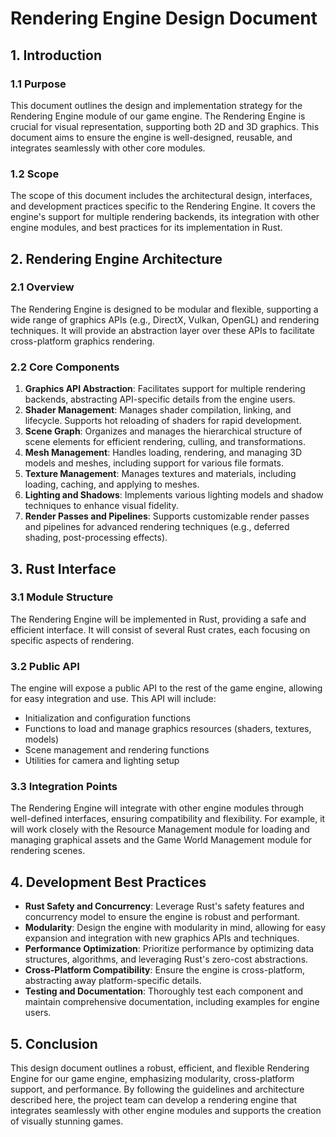 # Rendering Engine Design Document

## 1. Introduction

### 1.1 Purpose

This document outlines the design and implementation strategy for the Rendering Engine module of our game engine. The Rendering Engine is crucial for visual representation, supporting both 2D and 3D graphics. This document aims to ensure the engine is well-designed, reusable, and integrates seamlessly with other core modules.

### 1.2 Scope

The scope of this document includes the architectural design, interfaces, and development practices specific to the Rendering Engine. It covers the engine's support for multiple rendering backends, its integration with other engine modules, and best practices for its implementation in Rust.

## 2. Rendering Engine Architecture

### 2.1 Overview

The Rendering Engine is designed to be modular and flexible, supporting a wide range of graphics APIs (e.g., DirectX, Vulkan, OpenGL) and rendering techniques. It will provide an abstraction layer over these APIs to facilitate cross-platform graphics rendering.

### 2.2 Core Components

1. **Graphics API Abstraction**: Facilitates support for multiple rendering backends, abstracting API-specific details from the engine users.
2. **Shader Management**: Manages shader compilation, linking, and lifecycle. Supports hot reloading of shaders for rapid development.
3. **Scene Graph**: Organizes and manages the hierarchical structure of scene elements for efficient rendering, culling, and transformations.
4. **Mesh Management**: Handles loading, rendering, and managing 3D models and meshes, including support for various file formats.
5. **Texture Management**: Manages textures and materials, including loading, caching, and applying to meshes.
6. **Lighting and Shadows**: Implements various lighting models and shadow techniques to enhance visual fidelity.
7. **Render Passes and Pipelines**: Supports customizable render passes and pipelines for advanced rendering techniques (e.g., deferred shading, post-processing effects).

## 3. Rust Interface

### 3.1 Module Structure

The Rendering Engine will be implemented in Rust, providing a safe and efficient interface. It will consist of several Rust crates, each focusing on specific aspects of rendering.

### 3.2 Public API

The engine will expose a public API to the rest of the game engine, allowing for easy integration and use. This API will include:

- Initialization and configuration functions
- Functions to load and manage graphics resources (shaders, textures, models)
- Scene management and rendering functions
- Utilities for camera and lighting setup

### 3.3 Integration Points

The Rendering Engine will integrate with other engine modules through well-defined interfaces, ensuring compatibility and flexibility. For example, it will work closely with the Resource Management module for loading and managing graphical assets and the Game World Management module for rendering scenes.

## 4. Development Best Practices

- **Rust Safety and Concurrency**: Leverage Rust's safety features and concurrency model to ensure the engine is robust and performant.
- **Modularity**: Design the engine with modularity in mind, allowing for easy expansion and integration with new graphics APIs and techniques.
- **Performance Optimization**: Prioritize performance by optimizing data structures, algorithms, and leveraging Rust's zero-cost abstractions.
- **Cross-Platform Compatibility**: Ensure the engine is cross-platform, abstracting away platform-specific details.
- **Testing and Documentation**: Thoroughly test each component and maintain comprehensive documentation, including examples for engine users.

## 5. Conclusion

This design document outlines a robust, efficient, and flexible Rendering Engine for our game engine, emphasizing modularity, cross-platform support, and performance. By following the guidelines and architecture described here, the project team can develop a rendering engine that integrates seamlessly with other engine modules and supports the creation of visually stunning games.
